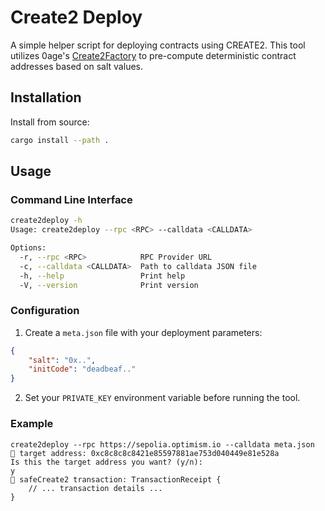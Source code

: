 # Create2 Deploy

A simple helper script for deploying contracts using CREATE2. This tool utilizes 0age's [Create2Factory](https://github.com/0age/Pr000xy/blob/master/contracts/Create2Factory.sol) to pre-compute deterministic contract addresses based on salt values.

## Installation

Install from source:
```bash
cargo install --path .
```

## Usage

### Command Line Interface

```bash
create2deploy -h
Usage: create2deploy --rpc <RPC> --calldata <CALLDATA>

Options:
  -r, --rpc <RPC>            RPC Provider URL
  -c, --calldata <CALLDATA>  Path to calldata JSON file
  -h, --help                 Print help
  -V, --version              Print version
```

### Configuration

1. Create a `meta.json` file with your deployment parameters:
```json
{
    "salt": "0x..",
    "initCode": "deadbeaf.."
}
```

2. Set your `PRIVATE_KEY` environment variable before running the tool.

### Example

```console
create2deploy --rpc https://sepolia.optimism.io --calldata meta.json
👀 target address: 0xc8c8c8c8421e85597881ae753d040449e81e528a
Is this the target address you want? (y/n):
y
🚀 safeCreate2 transaction: TransactionReceipt { 
    // ... transaction details ... 
}
```



